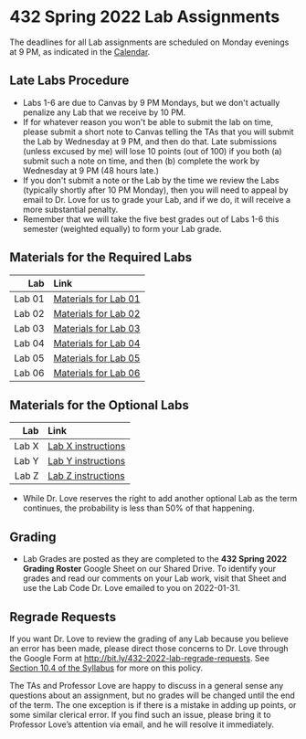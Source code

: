 # 432 Spring 2022 Lab Assignments

The deadlines for all Lab assignments are scheduled on Monday evenings at 9 PM, as indicated in the [Calendar](https://thomaselove.github.io/432/calendar.html).

## Late Labs Procedure

- Labs 1-6 are due to Canvas by 9 PM Mondays, but we don't actually penalize any Lab that we receive by 10 PM.
- If for whatever reason you won't be able to submit the lab on time, please submit a short note to Canvas telling the TAs that you will submit the Lab by Wednesday at 9 PM, and then do that. Late submissions (unless excused by me) will lose 10 points (out of 100) if you both (a) submit such a note on time, and then (b) complete the work by Wednesday at 9 PM (48 hours late.) 
- If you don't submit a note or the Lab by the time we review the Labs (typically shortly after 10 PM Monday), then you will need to appeal by email to Dr. Love for us to grade your Lab, and if we do, it will receive a more substantial penalty.
- Remember that we will take the five best grades out of Labs 1-6 this semester (weighted equally) to form your Lab grade.

## Materials for the Required Labs

Lab | Link
----: | :------------
Lab 01 | [Materials for Lab 01](https://github.com/THOMASELOVE/432-2022/tree/main/labs/lab01)
Lab 02 | [Materials for Lab 02](https://github.com/THOMASELOVE/432-2022/tree/main/labs/lab02)
Lab 03 | [Materials for Lab 03](https://github.com/THOMASELOVE/432-2022/tree/main/labs/lab03)
Lab 04 | [Materials for Lab 04](https://github.com/THOMASELOVE/432-2022/tree/main/labs/lab04)
Lab 05 | [Materials for Lab 05](https://github.com/THOMASELOVE/432-2022/tree/main/labs/lab05)
Lab 06 | [Materials for Lab 06](https://github.com/THOMASELOVE/432-2022/tree/main/labs/lab06)

## Materials for the Optional Labs

Lab | Link
----: | :------------
Lab X | [Lab X instructions](https://github.com/THOMASELOVE/432-2022/tree/main/labs/labX)
Lab Y | [Lab Y instructions](https://github.com/THOMASELOVE/432-2022/tree/main/labs/labY)
Lab Z | [Lab Z instructions](https://github.com/THOMASELOVE/432-2022/tree/main/labs/labZ)

- While Dr. Love reserves the right to add another optional Lab as the term continues, the probability is less than 50% of that happening.

## Grading

- Lab Grades are posted as they are completed to the **432 Spring 2022 Grading Roster** Google Sheet on our Shared Drive. To identify your grades and read our comments on your Lab work, visit that Sheet and use the Lab Code Dr. Love emailed to you on 2022-01-31. 

## Regrade Requests

If you want Dr. Love to review the grading of any Lab because you believe an error has been made, please direct those concerns to Dr. Love through the Google Form at http://bit.ly/432-2022-lab-regrade-requests. See [Section 10.4 of the Syllabus](https://thomaselove.github.io/432-2022-syllabus/assignments-and-grading.html#appeal-policy-and-regrades) for more on this policy.

The TAs and Professor Love are happy to discuss in a general sense any questions about an assignment, but no grades will be changed until the end of the term. The one exception is if there is a mistake in adding up points, or some similar clerical error. If you find such an issue, please bring it to Professor Love’s attention via email, and he will resolve it immediately.


